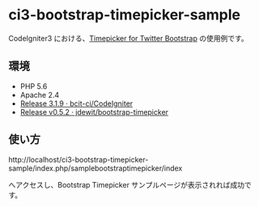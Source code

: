 # ci3-bootstrap-timepicker-sample
CodeIgniter3 における、[Timepicker for Twitter Bootstrap](http://jdewit.github.io/bootstrap-timepicker/) の使用例です。

## 環境
- PHP 5.6
- Apache 2.4
- [Release 3.1.9 · bcit-ci/CodeIgniter](https://github.com/bcit-ci/CodeIgniter/releases/tag/3.1.9)
- [Release v0.5.2 · jdewit/bootstrap-timepicker](https://github.com/jdewit/bootstrap-timepicker/releases/tag/v0.5.2)

## 使い方
http://localhost/ci3-bootstrap-timepicker-sample/index.php/samplebootstraptimepicker/index

へアクセスし、Bootstrap Timepicker サンプルページが表示されれば成功です。
